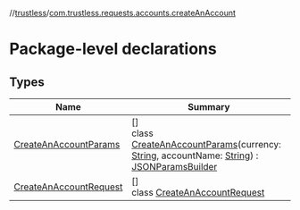 //[trustless](../../index.md)/[com.trustless.requests.accounts.createAnAccount](index.md)

# Package-level declarations

## Types

| Name | Summary |
|---|---|
| [CreateAnAccountParams](-create-an-account-params/index.md) | []<br>class [CreateAnAccountParams](-create-an-account-params/index.md)(currency: [String](https://kotlinlang.org/api/latest/jvm/stdlib/kotlin/-string/index.html), accountName: [String](https://kotlinlang.org/api/latest/jvm/stdlib/kotlin/-string/index.html)) : [JSONParamsBuilder](../com.trustless.params/-j-s-o-n-params-builder/index.md) |
| [CreateAnAccountRequest](-create-an-account-request/index.md) | []<br>class [CreateAnAccountRequest](-create-an-account-request/index.md) |
